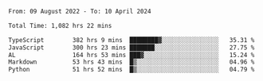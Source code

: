
<!--START_SECTION:waka-->

```txt
From: 09 August 2022 - To: 10 April 2024

Total Time: 1,082 hrs 22 mins

TypeScript        382 hrs 9 mins  ████████▓░░░░░░░░░░░░░░░░   35.31 %
JavaScript        300 hrs 23 mins ███████░░░░░░░░░░░░░░░░░░   27.75 %
AL                164 hrs 53 mins ███▓░░░░░░░░░░░░░░░░░░░░░   15.24 %
Markdown          53 hrs 43 mins  █▒░░░░░░░░░░░░░░░░░░░░░░░   04.96 %
Python            51 hrs 52 mins  █▒░░░░░░░░░░░░░░░░░░░░░░░   04.79 %
```

<!--END_SECTION:waka-->











